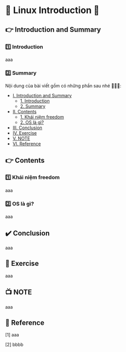 # 💚 Linux Introduction 💛

## 👉 Introduction and Summary 
### 1️⃣ Introduction
aaa
### 2️⃣ Summary
Nội dung của bài viết gồm có những phần sau nhé 📢📢📢:
- [I. Introduction and Summary](#👉-introduction-and-summary)
    - [1. Introduction](#1️⃣-introduction)
    - [2. Summary](#2️⃣-summary)
- [II. Contents](#👉-contents)
    - [1. Khái niệm freedom](#1️⃣-khái-niệm-freedom)
    - [2. OS là gì?](#2️⃣-os-là-gì?)
- [III. Conclusion](#✔️-conclusion)
- [IV. Exercise](#💯-exercise)
- [V. NOTE](#📺-note)
- [VI. Reference](#📌-reference)

## 👉 Contents
### 1️⃣ Khái niệm freedom
aaa

### 2️⃣ OS là gì?
aaa

## ✔️ Conclusion
aaa

## 💯 Exercise
aaa

## 📺 NOTE
aaa


## 📌 Reference

[1] aaa

[2] bbbb

